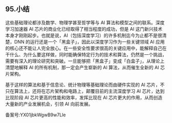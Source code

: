 ## 95.小结
这些基础理论都涉及数学、物理学甚至哲学等与 AI 算法和模型之间的联系。深度学习加速器 AI 芯片的商业化已经取得了相当程度的成功，但是 AI 这门新兴技术本身才刚刚起步。也就是说，AI（包括深度学习）的许多机制迄今为止都不是很清楚，DNN 的运行还是一个「黑盒子」，因此以深度学习作为一些关键领域 AI 应用的核心还不能让人完全放心。在一些安全性要求很高的关键应用中，能解释自己在干什么、为什么要这样做，同时能确保特定行为的技术和算法，仍然是一个挑战，需要有深入的理论研究和突破。一旦能够把「黑盒子」变成「白盒子」，从理论上清楚地解释 AI 的所有机制，那一定会产生崭新的 AI 算法，从而催生全新的 AI 芯片架构。 


基于这样的算法和基于信息论、统计物理等基础理论而由硬件实现的 AI 芯片，不只在算法上，还将在芯片架构和电路上，颠覆目前的主流深度学习 AI 芯片，达到比现阶段 AI 芯片更高的性能和效率，发挥比现在 AI 芯片更大的作用，从而创造大量新的产业发展机会，引领 AI 向前发展。 


备案号:YX01jbkWgwB9w7Lle

